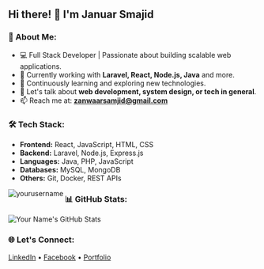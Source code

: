 ## Hi there! 👋 I'm Januar Smajid

### 🚀 About Me:
- 💻 Full Stack Developer | Passionate about building scalable web applications.
- 🔭 Currently working with **Laravel, React, Node.js, Java** and more.
- 🌱 Continuously learning and exploring new technologies.
- 💬 Let's talk about **web development, system design, or tech in general**.
- 📫 Reach me at: **zanwaarsamjid@gmail.com**

### 🛠️ Tech Stack:
- **Frontend:** React, JavaScript, HTML, CSS
- **Backend:** Laravel, Node.js, Express.js
- **Languages:** Java, PHP, JavaScript
- **Databases:** MySQL, MongoDB
- **Others:** Git, Docker, REST APIs

<p><img align="left" src="https://github-readme-stats.vercel.app/api/top-langs?username=zanwaar&show_icons=true&locale=en&layout=compact" alt="yourusername" /></p>

### 📊 GitHub Stats:
![Your Name's GitHub Stats](https://github-readme-stats.vercel.app/api?username=zanwaar&show_icons=true&theme=tokyonight)


### 🌐 Let's Connect:
[LinkedIn](https://linkedin.com/in/januar-samjid) • [Facebook](https://twitter.com/your-twitter) • [Portfolio](https://www.instagram.com/batukel.dev/)

